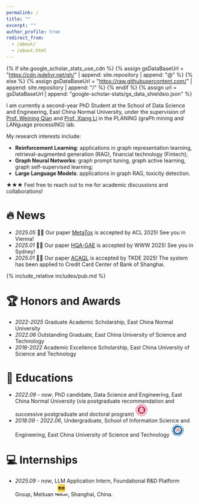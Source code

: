 ```yaml
---
permalink: /
title: ""
excerpt: ""
author_profile: true
redirect_from: 
  - /about/
  - /about.html
---
```


{% if site.google_scholar_stats_use_cdn %}
{% assign gsDataBaseUrl = "https://cdn.jsdelivr.net/gh/" | append: site.repository | append: "@" %}
{% else %}
{% assign gsDataBaseUrl = "https://raw.githubusercontent.com/" | append: site.repository | append: "/" %}
{% endif %}
{% assign url = gsDataBaseUrl | append: "google-scholar-stats/gs_data_shieldsio.json" %}

<span class='anchor' id='about-me'></span>

I am currently a second-year PhD Student at the School of Data Science and Engineering, East China Normal University, under the supervision of [Prof. Weining Qian](https://scholar.google.com.hk/citations?hl=zh-CN&user=KqqoR6gAAAAJ) and [Prof. Xiang Li](https://lixiang3776.github.io/) in the PLANING (graPh mining and LANguage processING) lab.

My research interests include:
- **Reinforcement Learning**: applications in graph representation learning, retrieval-augmented generation (RAG), financial technology (Fintech);
- **Graph Neural Networks**: graph prompt tuning, graph active learning, graph self-supervised learning;
- **Large Language Models**: applications in graph RAG, toxicity detection.

★★★ Feel free to reach out to me for academic discussions and collaborations!


<span class='anchor' id='publications'></span>

# 🔥 News
- *2025.05* 🥂🥂 Our paper [MetaTox](https://arxiv.org/abs/2412.15268) is accepted by ACL 2025! See you in Vienna!
- *2025.01* 🥂🥂 Our paper [HQA-GAE](https://dl.acm.org/doi/abs/10.1145/3696410.3714656) is accepted by WWW 2025! See you in Sydney!
- *2025.01* 📸📸 Our paper [ACAQL](https://ieeexplore.ieee.org/abstract/document/10836919) is accepted by TKDE 2025! The system has been applied to Credit Card Center of Bank of Shanghai.

{% include_relative includes/pub.md %}


# 🏆 Honors and Awards
- *2022-2025* Graduate Academic Scholarship, East China Normal University
- *2022.06* Outstanding Graduate, East China University of Science and Technology
- *2018-2022* Academic Excellence Scholarship, East China University of Science and Technology 


# 📖 Educations
- *2022.09 - now*, PhD candidate, Data Science and Engineering, East China Normal University (via postgraduate recommendation and successive postgraduate and doctoral program) <img src='./images/logos/ecnu.png' style='width: 2.3em;'>
- *2018.09 - 2022.06*, Undergraduate, School of Information Science and Engineering, East China University of Science and Technology  <img src='./images/logos/ecust.png' style='width: 2.5em;'>


<!-- # 💬 Invited Talks
- *2021.06*, Lorem ipsum dolor sit amet, consectetur adipiscing elit. Vivamus ornare aliquet ipsum, ac tempus justo dapibus sit amet. 
- *2021.03*, Lorem ipsum dolor sit amet, consectetur adipiscing elit. Vivamus ornare aliquet ipsum, ac tempus justo dapibus sit amet.  \| [\[video\]](https://github.com/) -->


# 💻 Internships
- *2025.09 - now*, LLM Application Intern, Foundational R&D Platform Group, Meituan <img src='./images/logos/meituan.png' style='width: 2.5em;'>, Shanghai, China.